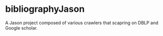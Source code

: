 bibliographyJason
=================

A Jason project composed of various crawlers that scapring on DBLP and Google scholar.
